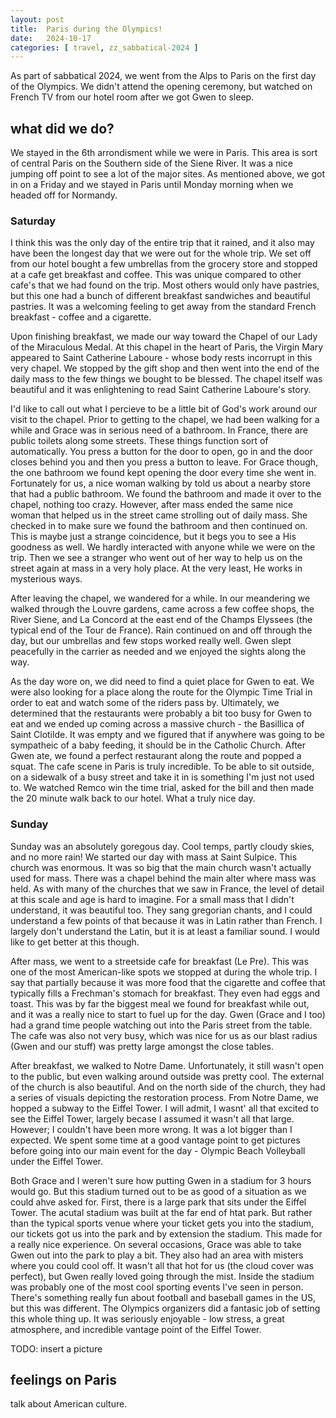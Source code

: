 ```yaml
---
layout: post
title:  Paris during the Olympics!
date:   2024-10-17
categories: [ travel, zz_sabbatical-2024 ]
---
```


As part of sabbatical 2024, we went from the Alps
to Paris on the first day of the Olympics. We 
didn't attend the opening ceremony, but watched
on French TV from our hotel room after we got 
Gwen to sleep.

## what did we do?
We stayed in the 6th arrondisment while we were in 
Paris. This area is sort of central Paris on the 
Southern side of the Siene River. It was a nice jumping
off point to see a lot of the major sites. As mentioned
above, we got in on a Friday and we stayed in Paris 
until Monday morning when we headed off for Normandy. 

### Saturday
I think this was the only day of the entire trip that it
rained, and it also may have been the longest day that we
were out for the whole trip. We set off from our hotel
bought a few umbrellas from the grocery store and stopped 
at a cafe get breakfast and coffee. This was unique compared
to other cafe's that we had found on the trip. Most others
would only have pastries, but this one had a bunch of 
different breakfast sandwiches and beautiful pastries. It
was a welcoming feeling to get away from the standard French
breakfast - coffee and a cigarette. 

Upon finishing breakfast, we made our way toward 
the Chapel of our Lady of the Miraculous Medal. At this chapel
in the heart of Paris, the Virgin Mary appeared to Saint 
Catherine Laboure - whose body rests incorrupt in this very
chapel. We stopped by the gift shop and then went into
the end of the daily mass to the few things we bought to be
blessed. The chapel itself was beautiful and it was
enlightening to read Saint Catherine Laboure's story. 

I'd like to call out what I percieve to be a little bit of 
God's work around our visit to the chapel. Prior to getting
to the chapel, we had been walking for a
while and Grace was in serious need of a bathroom. In France,
there are public toilets along some streets. These things 
function sort of automatically. You press a button for the 
door to open, go in and the door closes behind you and then
you press a button to leave. For Grace though, the 
one bathroom we found kept opening the door every time she
went in. Fortunately for us, a nice woman walking by told us
about a nearby store that had a public bathroom. We found the
bathroom and made it over to the chapel, nothing too crazy.
However, after mass ended the same nice woman that helped us
in the street came strolling out of daily mass. She checked 
in to make sure we found the bathroom and then continued on. 
This is maybe just a strange coincidence, but it begs you to
see a His goodness as well. We hardly interacted with anyone
while we were on the trip. Then we see a stranger who went
out of her way to help us on the street again at mass in a 
very holy place. At the very least, He works in mysterious
ways.

After leaving the chapel, we wandered for a while. In our
meandering we walked through the Louvre gardens, came across
a few coffee shops, the River Siene, and La Concord at the east
end of the Champs Elyssees (the typical end of the Tour de
France). Rain continued on and off through the day, but our
umbrellas and few stops worked really well. Gwen slept peacefully
in the carrier as needed and we enjoyed the sights along the way.

As the day wore on, we did need to find a quiet place for Gwen
to eat. We were also looking for a place along the route for the
Olympic Time Trial in order to eat and watch some of the riders
pass by. Ultimately, we determined that the restaurants were
probably a bit too busy for Gwen to eat and we ended up coming
across a massive church - the Basillica of Saint Clotilde. It was
empty and we figured that if anywhere was going to be sympatheic
of a baby feeding, it should be in the Catholic Church. After 
Gwen ate, we found a perfect restaurant along the route and 
popped a squat. The cafe scene in Paris is truly incredible. To
be able to sit outside, on a sidewalk of a busy street and
take it in is something I'm just not used to. We watched Remco
win the time trial, asked for the bill and then made the 20 
minute walk back to our hotel. What a truly nice day.

### Sunday

Sunday was an absolutely goregous day. Cool temps, partly
cloudy skies, and no more rain!
We started our day with mass at Saint Sulpice. This church was 
enormous. It was so big that the main church wasn't actually
used for mass. There was a chapel behind the main alter where
mass was held. As with many of the churches that we saw in 
France, the level of detail at this scale and age is hard
to imagine. For a small mass that I didn't understand, it was
beautiful too. They sang gregorian chants, and I could 
understand a few points of that because it was in Latin
rather than French. I largely don't understand the Latin, but
it is at least a familiar sound. I would like to get better
at this though.

After mass, we went to a streetside cafe for breakfast (Le Pre). This was
one of the most American-like spots we stopped at during the whole
trip. I say that partially because it was more food that the cigarette 
and coffee that typically fills a Frechman's stomach for breakfast. 
They even had eggs and toast. This was by far the biggest meal we found for 
breakfast while out, and it was a really nice to start to fuel up for 
the day. Gwen (Grace and I too) had a grand time people watching out
into the Paris street from the table. The cafe was also not very busy,
which was nice for us as our blast radius (Gwen and our stuff) was 
pretty large amongst the close tables. 

After breakfast, we walked to Notre Dame. Unfortunately, it still 
wasn't open to the public, but even walking around outside was 
pretty cool. The external of the church is also beautiful. And 
on the north side of the church, they had a series of visuals
depicting the restoration process. From Notre Dame, we hopped
a subway to the Eiffel Tower. I will admit, I wasnt' all that
excited to see the Eiffel Tower, largely becase I assumed it 
wasn't all that large. However; I couldn't have been more wrong. It
was a lot bigger than I expected. We spent some time at a 
good vantage point to get pictures before going into our
main event for the day - 
Olympic Beach Volleyball under the Eiffel Tower. 

Both Grace and I weren't sure how putting Gwen in a stadium for
3 hours would go. But this stadium turned out to be as good of 
a situation as we could ahve asked for. First, there is a large 
park that sits under the Eiffel Tower. The acutal stadium was 
built at the far end of htat park. But rather than the typical 
sports venue where your ticket gets you into the stadium, our
tickets got us into the park and by extension the stadium. This
made for a really nice experience. On several occasions, Grace 
was able to take Gwen out into the park to play a bit. They also
had an area with misters where you could cool off. It wasn't 
all that hot for us (the cloud cover was perfect), but Gwen 
really loved going through the mist. Inside the stadium was 
probably one of the most cool sporting events I've seen in person.
There's something really fun about football and baseball games
in the US, but this was different. The Olympics organizers did
a fantasic job of setting this whole thing up. It was seriously
enjoyable - low stress, a great atmosphere, and incredible 
vantage point of the Eiffel Tower.

TODO: insert a picture

## feelings on Paris
talk about American culture.